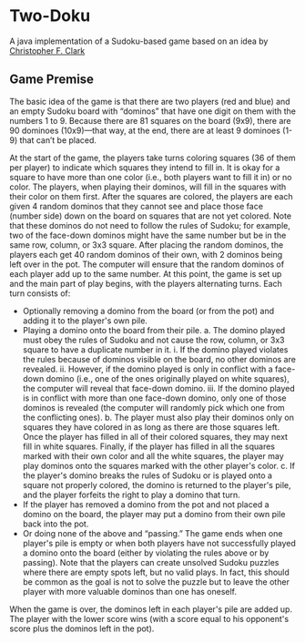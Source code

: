 # Two-Doku
A java implementation of a Sudoku-based game based on an idea by [Christopher F. Clark](https://www.linkedin.com/in/christopherfclark)

## Game Premise

The basic idea of the game is that there are two players (red and blue) and an empty Sudoku board with “dominos” that have one digit on them with the numbers 1 to 9. Because there are 81 squares on the board (9x9), there are 90 dominoes (10x9)—that way, at the end, there are at least 9 dominoes (1-9) that can’t be placed.

At the start of the game, the players take turns coloring squares (36 of them per player) to indicate which squares they intend to fill in. It is okay for a square to have more than one color (i.e., both players want to fill it in) or no color. The players, when playing their dominos, will fill in the squares with their color on them first.
After the squares are colored, the players are each given 4 random dominos that they cannot see and place those face (number side) down on the board on squares that are not yet colored. Note that these dominos do not need to follow the rules of Sudoku; for example, two of the face-down dominos might have the same number but be in the same row, column, or 3x3 square.
After placing the random dominos, the players each get 40 random dominos of their own, with 2 dominos being left over in the pot. The computer will ensure that the random dominos of each player add up to the same number.
At this point, the game is set up and the main part of play begins, with the players alternating turns.
Each turn consists of:

* Optionally removing a domino from the board (or from the pot) and adding it to the player's own pile.
* Playing a domino onto the board from their pile.
  a. The domino played must obey the rules of Sudoku and not cause the row, column, or 3x3 square to have a duplicate number in it.
    i. If the domino played violates the rules because of dominos visible on the board, no other dominos are revealed.
    ii. However, if the domino played is only in conflict with a face-down domino (i.e., one of the ones originally played on white squares), the computer will reveal that face-down domino.
    iii. If the domino played is in conflict with more than one face-down domino, only one of those dominos is revealed (the computer will randomly pick which one from the conflicting ones).
  b. The player must also play their dominos only on squares they have colored in as long as there are those squares left. Once the player has filled in all of their colored squares, they may next fill in white squares. Finally, if the player has filled in all the squares marked with their own color and all the white squares, the player may play dominos onto the squares marked with the other player's color.
  c. If the player's domino breaks the rules of Sudoku or is played onto a square not properly colored, the domino is returned to the player's pile, and the player forfeits the right to play a domino that turn.
* If the player has removed a domino from the pot and not placed a domino on the board, the player may put a domino from their own pile back into the pot.
* Or doing none of the above and “passing.”
The game ends when one player's pile is empty or when both players have not successfully played a domino onto the board (either by violating the rules above or by passing). Note that the players can create unsolved Sudoku puzzles where there are empty spots left, but no valid plays. In fact, this should be common as the goal is not to solve the puzzle but to leave the other player with more valuable dominos than one has oneself.

When the game is over, the dominos left in each player's pile are added up. The player with the lower score wins (with a score equal to his opponent's score plus the dominos left in the pot).

